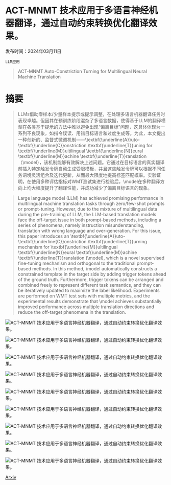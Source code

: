 # ACT-MNMT 技术应用于多语言神经机器翻译，通过自动约束转换优化翻译效果。

发布时间：2024年03月11日

`LLM应用`

> ACT-MNMT Auto-Constriction Turning for Multilingual Neural Machine Translation

# 摘要

> LLMs借助零样本/少量样本提示或提示调整，在处理多语言机器翻译任务时表现卓越。但因其在预训练阶段混杂了多语言数据，使得基于LLM的翻译模型在各类基于提示的方法中难以避免出现“偏离目标”问题，这具体体现为一系列不良现象，如指令误读、用错目标语言和过度生成等。为此，本文提出一种创新的、监督式微调机制——\textbf{\underline{A}}uto-\textbf{\underline{C}}onstriction \textbf{\underline{T}}uning for \textbf{\underline{M}}ultilingual \textbf{\underline{N}}eural \textbf{\underline{M}}achine \textbf{\underline{T}}ranslation（\model），该机制能够有效解决上述问题。它通过在目标语言的真实翻译前插入特定触发令牌自动生成受限模板，并且这些触发令牌可以根据不同任务语境灵活组合及迭代更新，从而最大限度地提高标签匹配概率。实验证明，在使用多种评估指标对WMT测试集进行检验后，\model在多种翻译方向上均大幅度提升了翻译性能，并成功减少了偏离目标语言的现象。

> Large language model (LLM) has achieved promising performance in multilingual machine translation tasks through zero/few-shot prompts or prompt-tuning. However, due to the mixture of multilingual data during the pre-training of LLM, the LLM-based translation models face the off-target issue in both prompt-based methods, including a series of phenomena, namely instruction misunderstanding, translation with wrong language and over-generation. For this issue, this paper introduces an \textbf{\underline{A}}uto-\textbf{\underline{C}}onstriction \textbf{\underline{T}}urning mechanism for \textbf{\underline{M}}ultilingual \textbf{\underline{N}}eural \textbf{\underline{M}}achine \textbf{\underline{T}}ranslation (\model), which is a novel supervised fine-tuning mechanism and orthogonal to the traditional prompt-based methods. In this method, \model automatically constructs a constrained template in the target side by adding trigger tokens ahead of the ground truth. Furthermore, trigger tokens can be arranged and combined freely to represent different task semantics, and they can be iteratively updated to maximize the label likelihood. Experiments are performed on WMT test sets with multiple metrics, and the experimental results demonstrate that \model achieves substantially improved performance across multiple translation directions and reduce the off-target phenomena in the translation.

![ACT-MNMT 技术应用于多语言神经机器翻译，通过自动约束转换优化翻译效果。](../../../paper_images/2403.06745/x1.png)

![ACT-MNMT 技术应用于多语言神经机器翻译，通过自动约束转换优化翻译效果。](../../../paper_images/2403.06745/x2.png)

![ACT-MNMT 技术应用于多语言神经机器翻译，通过自动约束转换优化翻译效果。](../../../paper_images/2403.06745/x3.png)

![ACT-MNMT 技术应用于多语言神经机器翻译，通过自动约束转换优化翻译效果。](../../../paper_images/2403.06745/x4.png)

![ACT-MNMT 技术应用于多语言神经机器翻译，通过自动约束转换优化翻译效果。](../../../paper_images/2403.06745/x5.png)

![ACT-MNMT 技术应用于多语言神经机器翻译，通过自动约束转换优化翻译效果。](../../../paper_images/2403.06745/x6.png)

![ACT-MNMT 技术应用于多语言神经机器翻译，通过自动约束转换优化翻译效果。](../../../paper_images/2403.06745/x7.png)

![ACT-MNMT 技术应用于多语言神经机器翻译，通过自动约束转换优化翻译效果。](../../../paper_images/2403.06745/x8.png)

![ACT-MNMT 技术应用于多语言神经机器翻译，通过自动约束转换优化翻译效果。](../../../paper_images/2403.06745/x9.png)

[Arxiv](https://arxiv.org/abs/2403.06745)